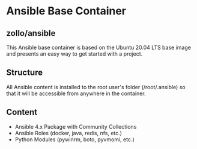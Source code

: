 # Ansible Base Container

## zollo/ansible

This Ansible base container is based on the Ubuntu 20.04 LTS base image and presents an easy way to get started with a project.

## Structure

All Ansible content is installed to the root user's folder (/root/.ansible) so that it will be accessible from anywhere in the container.

## Content

* Ansible 4.x Package with Community Collections
* Ansible Roles (docker, java, redis, nfs, etc.)
* Python Modules (pywinrm, boto, pyvmomi, etc.)
